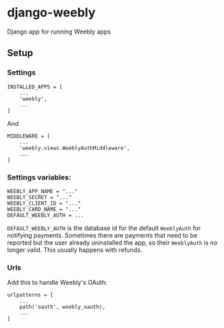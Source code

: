 # django-weebly
Django app for running Weebly apps

## Setup

### Settings

```
INSTALLED_APPS = [
    ...
    'weebly',
    ...
]
```

And

```
MIDDLEWARE = [
    ...
    'weebly.views.WeeblyAuthMiddleware',
    ...
]

```
### Settings variables:

```
WEEBLY_APP_NAME = "..."
WEEBLY_SECRET = "..."
WEEBLY_CLIENT_ID = "..."
WEEBLY_CARD_NAME = "..."
DEFAULT_WEEBLY_AUTH = ...
```

`DEFAULT_WEEBLY_AUTH` is the database id for the default `WeeblyAuth` for notifying payments. Sometimes there are payments that need to be reported but the user already uninstalled the app, so their `WeeblyAuth` is no longer valid. This usually happens with refunds.

### Urls

Add this to handle Weebly's OAuth:

```
urlpatterns = [
    ...
    path('oauth', weebly_oauth),
    ...
]
```
